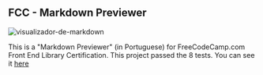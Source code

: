 ## FCC - Markdown Previewer
![visualizador-de-markdown](https://user-images.githubusercontent.com/100880176/186917111-5e4a6653-48f0-4e6c-b677-308c6d90256d.jpg)


This is a "Markdown Previewer" (in Portuguese) for FreeCodeCamp.com Front End Library Certification. This project passed the 8 tests. 
You can see it [here](https://nathalycavalcante.github.io/visualisador_de_markdown/)
